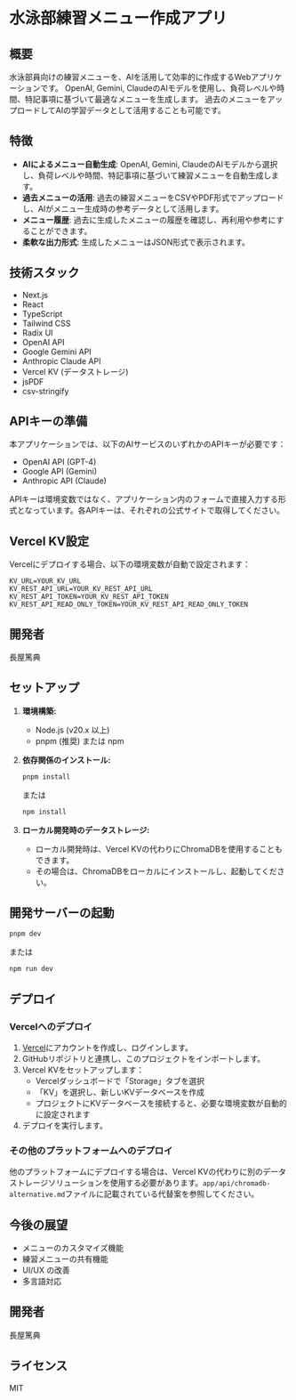 # 水泳部練習メニュー作成アプリ

## 概要

水泳部員向けの練習メニューを、AIを活用して効率的に作成するWebアプリケーションです。 OpenAI, Gemini, ClaudeのAIモデルを使用し、負荷レベルや時間、特記事項に基づいて最適なメニューを生成します。
過去のメニューをアップロードしてAIの学習データとして活用することも可能です。

## 特徴

*   **AIによるメニュー自動生成**: OpenAI, Gemini, ClaudeのAIモデルから選択し、負荷レベルや時間、特記事項に基づいて練習メニューを自動生成します。
*   **過去メニューの活用**: 過去の練習メニューをCSVやPDF形式でアップロードし、AIがメニュー生成時の参考データとして活用します。
*   **メニュー履歴**: 過去に生成したメニューの履歴を確認し、再利用や参考にすることができます。
*   **柔軟な出力形式**: 生成したメニューはJSON形式で表示されます。

## 技術スタック

*   Next.js
*   React
*   TypeScript
*   Tailwind CSS
*   Radix UI
*   OpenAI API
*   Google Gemini API
*   Anthropic Claude API
*   Vercel KV (データストレージ)
*   jsPDF
*   csv-stringify

## APIキーの準備

本アプリケーションでは、以下のAIサービスのいずれかのAPIキーが必要です：

- OpenAI API (GPT-4)
- Google API (Gemini)
- Anthropic API (Claude)

APIキーは環境変数ではなく、アプリケーション内のフォームで直接入力する形式となっています。各APIキーは、それぞれの公式サイトで取得してください。

## Vercel KV設定

Vercelにデプロイする場合、以下の環境変数が自動で設定されます：

```
KV_URL=YOUR_KV_URL
KV_REST_API_URL=YOUR_KV_REST_API_URL
KV_REST_API_TOKEN=YOUR_KV_REST_API_TOKEN
KV_REST_API_READ_ONLY_TOKEN=YOUR_KV_REST_API_READ_ONLY_TOKEN
```

## 開発者

長屋篤典

## セットアップ

1.  **環境構築:**
    *   Node.js (v20.x 以上)
    *   pnpm (推奨) または npm
2.  **依存関係のインストール:**

    ```bash
    pnpm install
    ```
    または
    ```bash
    npm install
    ```
3.  **ローカル開発時のデータストレージ:**
    *   ローカル開発時は、Vercel KVの代わりにChromaDBを使用することもできます。
    *   その場合は、ChromaDBをローカルにインストールし、起動してください。

## 開発サーバーの起動

```bash
pnpm dev
```
または
```bash
npm run dev
```

## デプロイ

### Vercelへのデプロイ

1. [Vercel](https://vercel.com)にアカウントを作成し、ログインします。
2. GitHubリポジトリと連携し、このプロジェクトをインポートします。
3. Vercel KVをセットアップします：
   - Vercelダッシュボードで「Storage」タブを選択
   - 「KV」を選択し、新しいKVデータベースを作成
   - プロジェクトにKVデータベースを接続すると、必要な環境変数が自動的に設定されます
5. デプロイを実行します。

### その他のプラットフォームへのデプロイ

他のプラットフォームにデプロイする場合は、Vercel KVの代わりに別のデータストレージソリューションを使用する必要があります。`app/api/chromadb-alternative.md`ファイルに記載されている代替案を参照してください。

## 今後の展望

*   メニューのカスタマイズ機能
*   練習メニューの共有機能
*   UI/UX の改善
*   多言語対応

## 開発者

長屋篤典

## ライセンス

MIT
